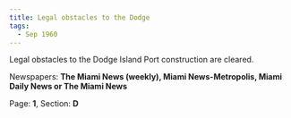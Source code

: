 ```yaml
---  
title: Legal obstacles to the Dodge  
tags:  
  - Sep 1960  
---  
```

  
Legal obstacles to the Dodge Island Port construction are cleared.  
  
Newspapers: **The Miami News (weekly), Miami News-Metropolis, Miami Daily News or The Miami News**  
  
Page: **1**, Section: **D** 
